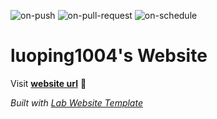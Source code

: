 
  ![on-push](../../actions/workflows/on-push.yaml/badge.svg)
  ![on-pull-request](../../actions/workflows/on-pull-request.yaml/badge.svg)
  ![on-schedule](../../actions/workflows/on-schedule.yaml/badge.svg)

  # luoping1004's Website

  Visit **[website url](#)** 🚀

  _Built with [Lab Website Template](https://greene-lab.gitbook.io/lab-website-template-docs)_
